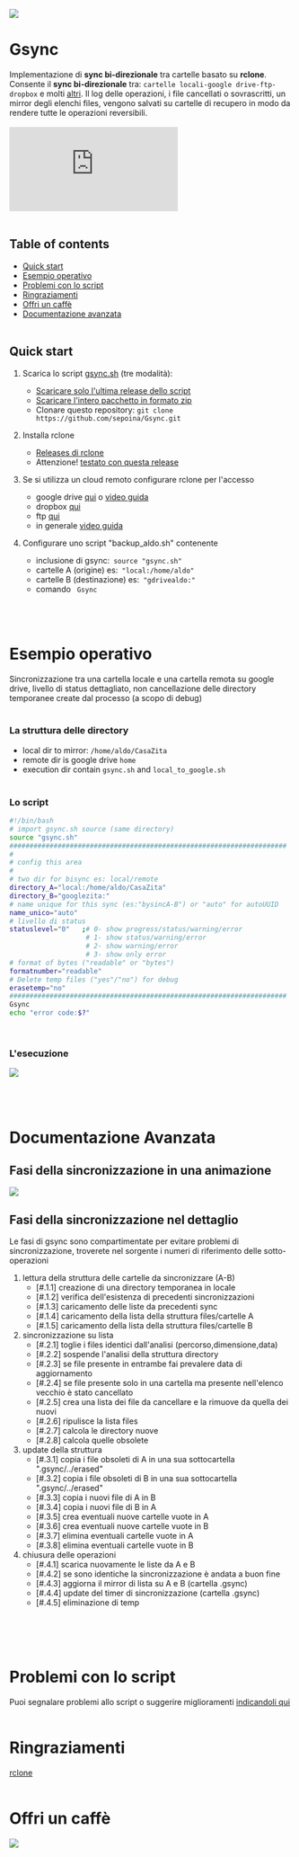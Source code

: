 ![](this_web/img/banner800x212.png)

# Gsync
Implementazione di **sync bi-direzionale** tra cartelle basato su **rclone**. Consente il **sync bi-direzionale** tra: ```cartelle locali-google drive-ftp-dropbox``` e molti [altri](https://rclone.org/overview/). Il log delle operazioni, i file cancellati o sovrascritti, un mirror degli elenchi files, vengono salvati su cartelle di recupero in modo da rendere tutte le operazioni reversibili.<br><br>
[![Size dello script](https://img.badgesize.io/sepoina/Gsync/main/bin/gsync.sh?label=Script%20size&color=yellow)](https://raw.githubusercontent.com/sepoina/Gsync/main/bin/gsync.sh)
<br><br>

## Table of contents

- [Quick start](#quick-start)
- [Esempio operativo](#esempio-operativo)
- [Problemi con lo script](#problemi-con-lo-script)
- [Ringraziamenti](#ringraziamenti)
- [Offri un caffè](#offri-un-caffè)
- [Documentazione avanzata](#documentazione-avanzata)
<br><br>

## Quick start
1. Scarica lo script [gsync.sh](https://github.com/sepoina/Gsync/raw/main/bin/gsync.sh) (tre modalità):

    - [Scaricare solo l'ultima release dello script](https://github.com/sepoina/Gsync/raw/main/bin/gsync.sh)
    - [Scaricare l'intero pacchetto in formato zip](https://github.com/sepoina/Gsync/archive/main.zip)
    - Clonare questo repository: `git clone https://github.com/sepoina/Gsync.git`

1. Installa rclone 
    - [Releases di rclone](https://rclone.org/downloads/)
    - Attenzione! [testato con questa release](https://beta.rclone.org/branch/fix-rmdirs-filter/v1.55.0-beta.5165.358c0832c.fix-rmdirs-filter/)

1. Se si utilizza un cloud remoto configurare rclone per l'accesso
    - google drive [qui](https://rclone.org/drive/) o [video guida](https://www.youtube.com/watch?v=f8K-V3HHDA0)
    - dropbox [qui](https://rclone.org/dropbox/) 
    - ftp [qui](https://rclone.org/ftp/)
    - in generale [video guida](https://www.youtube.com/watch?v=G8YMspboIXs)

1. Configurare uno script "backup_aldo.sh" contenente
    - inclusione di gsync:` source "gsync.sh"`
    - cartelle A (origine) es:` "local:/home/aldo"`
    - cartelle B (destinazione) es:` "gdrivealdo:"`
    - comando ` Gsync` 
<br><br><br><br>

# Esempio operativo

Sincronizzazione tra una cartella locale e una cartella remota su google drive, livello di status dettagliato, non cancellazione delle directory temporanee create dal processo (a scopo di debug) <br><br>
### La struttura delle directory
- local dir to mirror: ```/home/aldo/CasaZita```<br>
- remote dir is google drive ```home``` <br>
- execution dir contain ```gsync.sh``` and ```local_to_google.sh```<br><br>

### Lo script
```bash
#!/bin/bash
# import gsync.sh source (same directory)
source "gsync.sh"
#####################################################################
#
# config this area
#
# two dir for bisync es: local/remote
directory_A="local:/home/aldo/CasaZita"
directory_B="googlezita:"
# name unique for this sync (es:"bysincA-B") or "auto" for autoUUID
name_unico="auto"
# livello di status
statuslevel="0"   ;# 0- show progress/status/warning/error
                   # 1- show status/warning/error
                   # 2- show warning/error
                   # 3- show only error
# format of bytes ("readable" or "bytes")
formatnumber="readable"     
# Delete temp files ("yes"/"no") for debug
erasetemp="no"            
#####################################################################
Gsync 
echo "error code:$?"
```
<br>

### L'esecuzione
![](this_web/img/sample_demo.gif)
<br><br><br><br>

# Documentazione Avanzata
## Fasi della sincronizzazione in una animazione
![](this_web/img/actions/animate.gif)

## Fasi della sincronizzazione nel dettaglio
Le fasi di gsync sono compartimentate per evitare problemi di sincronizzazione, troverete nel sorgente i numeri di riferimento delle sotto-operazioni
1. lettura della struttura delle cartelle da sincronizzare (A-B)
    - [#.1.1] creazione di una directory temporanea in locale
    - [#.1.2] verifica dell'esistenza di precedenti sincronizzazioni 
    - [#.1.3] caricamento delle liste da precedenti sync
    - [#.1.4] caricamento della lista della struttura files/cartelle A
    - [#.1.5] caricamento della lista della struttura files/cartelle B
1. sincronizzazione su lista
    - [#.2.1] toglie i files identici dall'analisi (percorso,dimensione,data)
    - [#.2.2] sospende l'analisi della struttura directory
    - [#.2.3] se file presente in entrambe fai prevalere data di aggiornamento
    - [#.2.4] se file presente solo in una cartella ma presente nell'elenco vecchio è stato cancellato
    - [#.2.5] crea una lista dei file da cancellare e la rimuove da quella dei nuovi
    - [#.2.6] ripulisce la lista files
    - [#.2.7] calcola le directory nuove
    - [#.2.8] calcola quelle obsolete
1. update della struttura
    - [#.3.1] copia i file obsoleti di A in una sua sottocartella ".gsync/../erased"
    - [#.3.2] copia i file obsoleti di B in una sua sottocartella ".gsync/../erased"
    - [#.3.3] copia i nuovi file di A in B
    - [#.3.4] copia i nuovi file di B in A
    - [#.3.5] crea eventuali nuove cartelle vuote in A
    - [#.3.6] crea eventuali nuove cartelle vuote in B
    - [#.3.7] elimina eventuali cartelle vuote in A
    - [#.3.8] elimina eventuali cartelle vuote in B
1. chiusura delle operazioni
    - [#.4.1] scarica nuovamente le liste da A e B
    - [#.4.2] se sono identiche la sincronizzazione è andata a buon fine
    - [#.4.3] aggiorna il mirror di lista su A e B (cartella .gsync)
    - [#.4.4] update del timer di sincronizzazione (cartella .gsync)
    - [#.4.5] eliminazione di temp 
<br><br><br><br><br>

# Problemi con lo script
Puoi segnalare problemi allo script o suggerire miglioramenti [indicandoli qui](https://github.com/sepoina/Gsync/issues/new)
<br><br>

# Ringraziamenti
[rclone](https://rclone.org/)
<br><br>

# Offri un caffè
[![](this_web/img/buy-me-a-coffee-with-paypal.png)](https://www.paypal.com/paypalme/giancarloghigi)